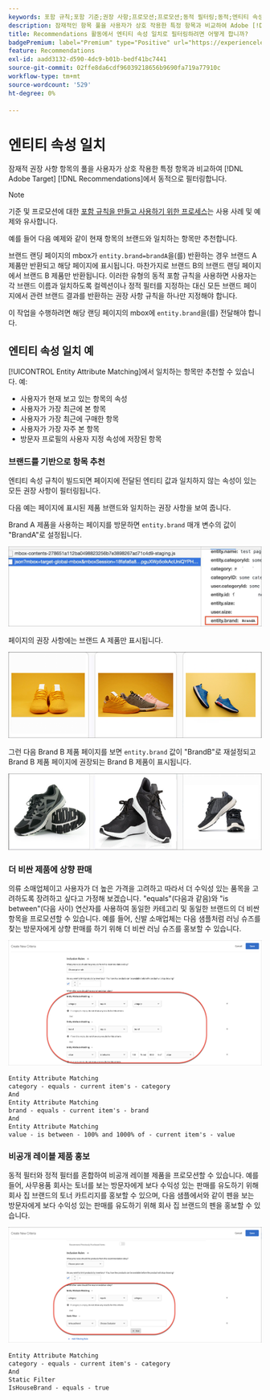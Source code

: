 ```yaml
---
keywords: 포함 규칙;포함 기준;권장 사항;프로모션;프로모션;동적 필터링;동적;엔티티 속성 일치
description: 잠재적인 항목 풀을 사용자가 상호 작용한 특정 항목과 비교하여 Adobe [!DNL Target] Recommendations에서 동적으로 필터링하는 방법에 대해 알아봅니다.
title: Recommendations 활동에서 엔티티 속성 일치로 필터링하려면 어떻게 합니까?
badgePremium: label="Premium" type="Positive" url="https://experienceleague.adobe.com/docs/target/using/introduction/intro.html?lang=en#premium newtab=true" tooltip="Target Premium에 포함된 내용을 확인합니다."
feature: Recommendations
exl-id: aadd3132-d590-4dc9-b01b-bedf41bc7441
source-git-commit: 02ffe8da6cdf96039218656b9690fa719a77910c
workflow-type: tm+mt
source-wordcount: '529'
ht-degree: 0%

---
```


# 엔티티 속성 일치

잠재적 권장 사항 항목의 풀을 사용자가 상호 작용한 특정 항목과 비교하여 [!DNL Adobe Target] [!DNL Recommendations]에서 동적으로 필터링합니다.

>[!NOTE]
>
>기준 및 프로모션에 대한 [포함 규칙을 만들고 사용하기 위한 프로세스](/help/main/c-recommendations/c-algorithms/use-dynamic-and-static-inclusion-rules.md)는 사용 사례 및 예제와 유사합니다.

예를 들어 다음 예제와 같이 현재 항목의 브랜드와 일치하는 항목만 추천합니다.

브랜드 랜딩 페이지의 mbox가 `entity.brand=brandA`을(를) 반환하는 경우 브랜드 A 제품만 반환되고 해당 페이지에 표시됩니다. 마찬가지로 브랜드 B의 브랜드 랜딩 페이지에서 브랜드 B 제품만 반환됩니다. 이러한 유형의 동적 포함 규칙을 사용하면 사용자는 각 브랜드 이름과 일치하도록 컬렉션이나 정적 필터를 지정하는 대신 모든 브랜드 페이지에서 관련 브랜드 결과를 반환하는 권장 사항 규칙을 하나만 지정해야 합니다.

이 작업을 수행하려면 해당 랜딩 페이지의 mbox에 `entity.brand`을(를) 전달해야 합니다.

## 엔티티 속성 일치 예

[!UICONTROL Entity Attribute Matching]에서 일치하는 항목만 추천할 수 있습니다. 예:

* 사용자가 현재 보고 있는 항목의 속성
* 사용자가 가장 최근에 본 항목
* 사용자가 가장 최근에 구매한 항목
* 사용자가 가장 자주 본 항목
* 방문자 프로필의 사용자 지정 속성에 저장된 항목

### 브랜드를 기반으로 항목 추천

엔티티 속성 규칙이 빌드되면 페이지에 전달된 엔티티 값과 일치하지 않는 속성이 있는 모든 권장 사항이 필터링됩니다.

다음 예는 페이지에 표시된 제품 브랜드와 일치하는 권장 사항을 보여 줍니다.

Brand A 제품을 사용하는 페이지를 방문하면 `entity.brand` 매개 변수의 값이 &quot;BrandA&quot;로 설정됩니다.

![Target 호출 예](/help/main/c-recommendations/c-algorithms/assets/example-target-call.png)

페이지의 권장 사항에는 브랜드 A 제품만 표시됩니다.

![권장 사항 브랜딩](/help/main/c-recommendations/c-algorithms/assets/brandA.png)

그런 다음 Brand B 제품 페이지를 보면 `entity.brand` 값이 &quot;BrandB&quot;로 재설정되고 Brand B 제품 페이지에 권장되는 Brand B 제품이 표시됩니다.

![브랜드 B 권장 사항](/help/main/c-recommendations/c-algorithms/assets/brandB.png)

### 더 비싼 제품에 상향 판매

의류 소매업체이고 사용자가 더 높은 가격을 고려하고 따라서 더 수익성 있는 품목을 고려하도록 장려하고 싶다고 가정해 보겠습니다. &quot;equals&quot;(다음과 같음)와 &quot;is between&quot;(다음 사이) 연산자를 사용하여 동일한 카테고리 및 동일한 브랜드의 더 비싼 항목을 프로모션할 수 있습니다. 예를 들어, 신발 소매업체는 다음 샘플처럼 러닝 슈즈를 찾는 방문자에게 상향 판매를 하기 위해 더 비싼 러닝 슈즈를 홍보할 수 있습니다.

![업셀링](/help/main/c-recommendations/c-algorithms/assets/upsell.png)

```
Entity Attribute Matching
category - equals - current item's - category 
And 
Entity Attribute Matching
brand - equals - current item's - brand 
And 
Entity Attribute Matching
value - is between - 100% and 1000% of - current item's - value
```

### 비공개 레이블 제품 홍보

동적 필터와 정적 필터를 혼합하여 비공개 레이블 제품을 프로모션할 수 있습니다. 예를 들어, 사무용품 회사는 토너를 보는 방문자에게 보다 수익성 있는 판매를 유도하기 위해 회사 집 브랜드의 토너 카트리지를 홍보할 수 있으며, 다음 샘플에서와 같이 펜을 보는 방문자에게 보다 수익성 있는 판매를 유도하기 위해 회사 집 브랜드의 펜을 홍보할 수 있습니다.

![회사 브랜드](/help/main/c-recommendations/c-algorithms/assets/housebrand.png)

```
Entity Attribute Matching
category - equals - current item's - category 
And
Static Filter
IsHouseBrand - equals - true
```
